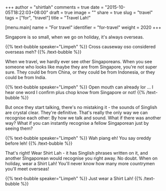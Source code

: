 +++
author = "shirtlah"
comments = true
date = "2015-10-05T18:22:03+08:00"
draft = true
image = ""
share = true
slug = "travel"
tags = ["for", "travel"]
title = "Travel Lah!"

[menu.main]
  name = "For travel"
  identifier = "for-travel"
  weight = 2020
+++

Singapore is so small, when we go on holiday, it's always overseas.

{{% text-bubble speaker="Limpeh" %}}
Cross causeway oso considered overseas meh?
{{% /text-bubble %}}


When we travel, we hardly ever see other Singaporeans. When you see someone who looks like maybe they are from Singapore, you're not super sure. They could be from China, or they could be from Indonesia, or they could be from India.

{{% text-bubble speaker="Limpeh" %}}
Open mouth can already lor ... I hear one word I confirm plus chop know from Singapore or not!
{{% /text-bubble %}}

But once they start talking, there's no mistaking it - the sounds of Singlish are crystal clear. They're definitive. That's really the only way we can recognise each other: By how we talk and sound.
What if there was another way? What if you can instantly recognise a fellow Singaporean just by seeing them?

{{% text-bubble speaker="Limpeh" %}}
Wah piang eh! You say oreddy before leh!
{{% /text-bubble %}}


That's right! Wear Shirt Lah - it has Singlish phrases written on it, and another SIngaporean would recognise you right away. No doubt. When on holiday, wear a Shirt Lah! You'll never know how many more countrymen you'll meet overseas!

{{% text-bubble speaker="Limpeh" %}}
Just wear a Shirt Lah!
{{% /text-bubble %}}
